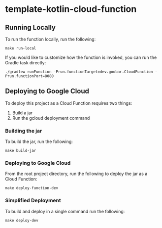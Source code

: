 # template-kotlin-cloud-function

## Running Locally
To run the function locally, run the following:
```
make run-local
```

If you would like to customize how the function is invoked, you can run the Gradle task directly:
```
./gradlew runFunction -Prun.functionTarget=dev.goobar.CloudFunction -Prun.functionPort=8080
```

## Deploying to Google Cloud
To deploy this project as a Cloud Function requires two things:
1. Build a jar
2. Run the gcloud deployment command

### Building the jar
To build the jar, run the following:
```
make build-jar
```

### Deploying to Google Cloud
From the root project directory, run the following to deploy the jar as a Cloud Function:
```
make deploy-function-dev
```

### Simplified Deployment
To build and deploy in a single command run the following:
```
make deploy-dev
```